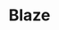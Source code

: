 ---
title: "Blaze"
draft: false
category: "High Performance"
weight: 4

product:
  id: "blaze"
  name: "Blaze"
  price: "33.60"

  customFields:
    - name: "RAM"
      type: "readonly"
      value: "8 GiB"

    - name: "Storage"
      type: "readonly"
      value: "80 GiB"

    - name: "nodemodel"
      type: "readonly"
      value: "m1"

    - name: "database"
      type: "readonly"
      value: 1

    - name: "snapshots"
      type: "readonly"
      value: 10
      
    - name: "allocations"
      type: "readonly"
      value: 10
      
    - name: "servertype"
      options: "vanilla|paper|fabric|spongevanilla|forge"


  selectedPlan: "monthly-plan"

  availablePlans:
    - id: "monthly-plan"
      name: "Monthly Subscription"
      frequency: "monthly"
      interval: 1
      itemPrice: 33.60
---